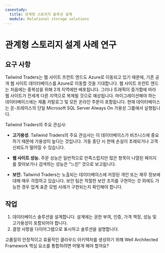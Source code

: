 ```yaml
---
casestudy:
  title: 관계형 스토리지 솔루션 설계
  module: Relational storage solutions
---
```

# <a name="design-relational-storage-case-study"></a>관계형 스토리지 설계 사례 연구

## <a name="requirements"></a>요구 사항

Tailwind Traders는 웹 사이트 프런트 엔드도 Azure로 이동되고 있기 때문에, 기존 공개 웹 사이트 데이터베이스를 Azure로 이동할 것을 기대합니다.  웹 사이트 프런트 엔드는 처음에는 중복성을 위해 2개 지역에만 배포됩니다.  그러나 트래픽이 증가함에 따라 웹 사이트가 전세계 다른 지역으로 복제될 것으로 예상됩니다. 마이그레이션해야 하는 데이터베이스에는 제품 카탈로그 및 모든 온라인 주문이 포함됩니다.  현재 데이터베이스는 온-프레미스의 단일 Microsoft SQL Server Always On 가용성 그룹에서 실행됩니다.

Tailwind Traders의 주요 관심사:

-   **고가용성**.  Tailwind Traders의 주요 관심사는 이 데이터베이스가 비즈니스에 중요하기 때문에 가용성이 높다는 것입니다.  가동 중단 시 판매 손실이 초래되거나 고객 신뢰도가 떨어질 수 있습니다.

-   **웹 사이트 성능.**  주문 성능은 일반적으로 만족스럽지만 많은 항목이 나열된 페이지를 찾아보거나 검색하는 성능은 “느린” 것으로 보고됩니다.

-   **보안.**  Tailwind Traders는 노출되는 데이터베이스에 저장된 개인 또는 재무 정보에 대해 매우 걱정하고 있습니다.  보안 팀은 적절한 보안 조치를 구현하는 것 외에도 가능한 경우 업계 표준 모범 사례가 구현되는지 확인해야 합니다.


## <a name="tasks"></a>작업

1.  데이터베이스 솔루션을 설계합니다. 설계에는 권한 부여, 인증, 가격 책정, 성능 및 고가용성이 포함되어야 합니다. 
2.  결정 사항을 다이어그램으로 표시하고 솔루션을 설명합니다. 

고품질의 안정적이고 효율적인 클라우드 아키텍처를 생성하기 위해 Well Architected Framework 핵심 요소를 통합하려면 어떻게 해야 할까요?
